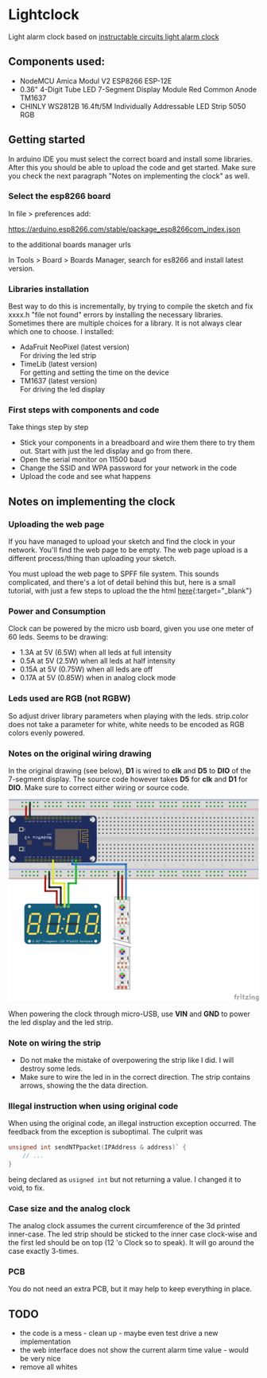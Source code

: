 # Lightclock

Light alarm clock based on [instructable circuits light alarm clock](https://www.instructables.com/DIY-22/)

## Components used:

* NodeMCU Amica Modul V2 ESP8266 ESP-12E 
* 0.36" 4-Digit Tube LED 7-Segment Display Module Red Common Anode TM1637
* CHINLY WS2812B 16.4ft/5M Individually Addressable LED Strip 5050 RGB

## Getting started

In arduino IDE you must select the correct board and install some libraries. After this you should be able to upload the code and get started. Make sure you check the next paragraph "Notes on implementing the clock" as well.

### Select the esp8266 board

In file > preferences add:

https://arduino.esp8266.com/stable/package_esp8266com_index.json

to the additional boards manager urls

In Tools > Board > Boards Manager, search for es8266 and install latest version.

### Libraries installation

Best way to do this is incrementally, by trying to compile the sketch and fix xxxx.h "file not found" errors by installing the necessary libraries. Sometimes there are multiple choices for a library. It is not always clear which one to choose. I installed:

* AdaFruit NeoPixel (latest version)  
  For driving  the led strip
* TimeLib (latest version)  
  For getting and setting the time on the device
* TM1637 (latest version)  
  For driving the led display

### First steps with components and code

Take things step by step

* Stick your components in a breadboard and wire them there to try them out. Start with just the led display and go from there.
* Open the serial monitor on 11500 baud 
* Change the SSID and WPA password for your network in the code
* Upload the code and see what happens

## Notes on implementing the clock

### Uploading the web page

If you have managed to upload your sketch and find the clock in your network. You'll find the web page to be empty. The web page upload is a different process/thing than uploading your sketch. 

You must upload the web page to SPFF file system. This sounds complicated, and there's a lot of detail behind this but, here is a small tutorial, with just a few steps to upload the the html [here](https://www.esp8266.com/viewtopic.php?f=32&t=10081){:target="_blank"}

### Power and Consumption
Clock can be powered by the micro usb board, given you use one meter of 60 leds. Seems to be drawing:

* 1.3A at 5V (6.5W) when all leds at full intensity
* 0.5A at 5V (2.5W) when all leds at half intensity
* 0.15A at 5V (0.75W) when all leds are off
* 0.17A at 5V (0.85W) when in analog clock mode

### Leds used are RGB (not RGBW)

So adjust driver library parameters when playing with the leds. strip.color does not take a parameter for white, white needs to be encoded as RGB colors evenly powered.

### Notes on the original wiring drawing

In the original drawing (see below), __D1__ is wired to __clk__ and __D5__ to __DIO__ of the 7-segment display. The source code however takes __D5__ for __clk__ and __D1__ for __DIO__. Make sure to correct either wiring or source code.

![drawing](images/FUR48A2JJZN7XDW.png)

When powering the clock through micro-USB, use __VIN__ and __GND__ to power the led display and the led strip.

### Note on wiring the strip

* Do not make the mistake of overpowering the strip like I did. I will destroy some leds. 
* Make sure to wire the led in in the correct direction. The strip contains arrows, showing the the data direction.


### Illegal instruction when using original code

When using the original code, an illegal instruction exception occurred. The feedback from the exception is suboptimal. The culprit was 

```c
unsigned int sendNTPpacket(IPAddress & address)` {
    // ...
}
```

being declared as `usigned int` but not returning a value. I changed it to void, to fix.

### Case size and the analog clock

The analog clock assumes the current circumference of the 3d printed inner-case. The led strip should be sticked to the inner case clock-wise and the first led should be on top (12 'o Clock so to speak). It will go around the case exactly 3-times.

### PCB 

You do not need an extra PCB, but it may help to keep everything in place.

## TODO

* the code is a mess - clean up - maybe even test drive a new implementation
* the web interface does not show the current alarm time value - would be very nice
* remove all whites


